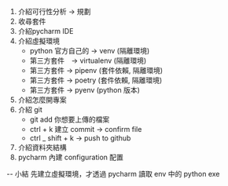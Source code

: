 1. 介紹可行性分析 -> 規劃
2. 收尋套件
3. 介紹pycharm IDE
4. 介紹虛擬環境
   - python 官方自己的 -> venv (隔離環境)
   - 第三方套件　-> virtualenv (隔離環境)
   - 第三方套件 -> pipenv (套件依賴, 隔離環境)
   - 第三方套件 -> poetry (套件依賴, 隔離環境)
   - 第三方套件 -> pyenv (python 版本)
5. 介紹怎麼開專案
6. 介紹 git
   - git add 你想要上傳的檔案 
   - ctrl + k 建立 commit -> confirm file
   - ctrl _ shift + k -> push to github
7. 介紹資料夾結構
8. pycharm 內建 configuration 配置

-- 小結
    先建立虛擬環境，才透過 pycharm 讀取 env 中的 python exe